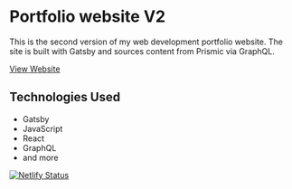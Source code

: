 # Portfolio website V2

This is the second version of my web development portfolio website. The site is built with Gatsby and sources content from Prismic via GraphQL.

[View Website](https://zlutfi.com)

## Technologies Used

- Gatsby
- JavaScript
- React
- GraphQL
- and more

[![Netlify Status](https://api.netlify.com/api/v1/badges/04abf300-0ede-4aed-a56f-4ca400e2cf3c/deploy-status)](https://app.netlify.com/sites/zlutfi/deploys)
